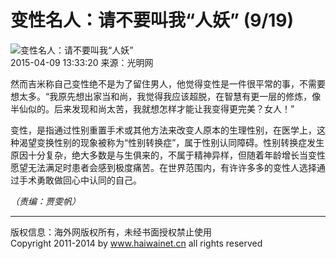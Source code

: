 # 变性名人：请不要叫我“人妖” (9/19)

![变性名人：请不要叫我“人妖”](http://images.haiwainet.cn/2015/0409/20150409013337546.jpg)  
2015-04-09 13:33:20 来源：光明网

然而吉米称自己变性绝不是为了留住男人，他觉得变性是一件很平常的事，不需要想太多。“我原先想出家当和尚，我觉得我应该超脱，在智慧有更一层的修炼，像半仙似的。后来发现和尚太苦，我就想怎样才能让我变得更完美？女人！”

变性，是指通过性别重置手术或其他方法来改变人原本的生理性别，在医学上，这种渴望变换性别的现象被称为“性别转换症”，属于性别认同障碍。性别转换症发生原因十分复杂，绝大多数是与生俱来的，不属于精神异样，但随着年龄增长当变性愿望无法满足时患者会感到极度痛苦。在世界范围内，有许许多多的变性人选择通过手术勇敢做回心中认同的自己。

*（责编：贾雯帆）*

---

版权信息：海外网版权所有，未经书面授权禁止使用  
Copyright 2011-2014 by www.haiwainet.cn all rights reserved